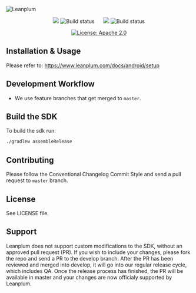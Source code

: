 ![Leanplum](Leanplum.svg)

<p align="center">
    <img src='https://img.shields.io/badge/branch-master-blue.svg'>
    <img src='https://jenkins.leanplum.com/buildStatus/icon?job=android-sdk-master' alt="Build status">
    &nbsp;&nbsp;&nbsp;&nbsp;
    <img src='https://img.shields.io/badge/branch-develop-red.svg'>
    <img src='https://jenkins.leanplum.com/buildStatus/icon?job=android-sdk-develop' alt="Build status">
</p>
<p align="center">
    <a href="https://github.com/Leanplum/Leanplum-Android-SDK/master/LICENSE">
    <img src="https://img.shields.io/badge/license-apache%202.0-blue.svg?style=flat" alt="License: Apache 2.0" /></a> 
</p>

## Installation & Usage
Please refer to: https://www.leanplum.com/docs/android/setup
## Development Workflow
- We use feature branches that get merged to `master`.
## Build the SDK
To build the sdk run:
```bash
./gradlew assembleRelease
```
## Contributing
Please follow the Conventional Changelog Commit Style and send a pull request to `master` branch.
## License
See LICENSE file.
## Support
Leanplum does not support custom modifications to the SDK, without an approved pull request (PR). If you wish to include your changes, please fork the repo and send a PR to the develop branch. After the PR has been reviewed and merged into develop, it will go into our regular release cycle, which includes QA. Once the release process has finished, the PR will be available in master and your changes are now officialy supported by Leanplum.
